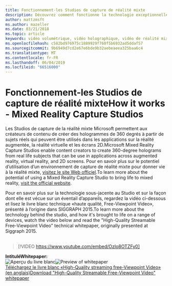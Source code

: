 ```yaml
---
title: Fonctionnement-les Studios de capture de réalité mixte
description: Découvrez comment fonctionne la technologie exceptionnelle sous-jacente à la capture vidéo holographique de 360 degrés de Microsoft.
author: mattzmsft
ms.author: mazeller
ms.date: 03/21/2018
ms.topic: article
keywords: vidéo volumétrique, vidéo holographique, vidéo de réalité mixte, hologramme
ms.openlocfilehash: c582bd976975c1889929f760f5b6932ad5ddaf57
ms.sourcegitcommit: 9b6949d7cd2e67e6bde9b32aebeaeea325baa6c4
ms.translationtype: MT
ms.contentlocale: fr-FR
ms.lasthandoff: 06/04/2019
ms.locfileid: "66516000"
---
```

# <a name="how-it-works---mixed-reality-capture-studios"></a><span data-ttu-id="346a6-104">Fonctionnement-les Studios de capture de réalité mixte</span><span class="sxs-lookup"><span data-stu-id="346a6-104">How it works - Mixed Reality Capture Studios</span></span>

<span data-ttu-id="346a6-105">Les Studios de capture de la réalité mixte Microsoft permettent aux créateurs de contenu de créer des hologrammes de 360 degrés à partir de sujets réels qui peuvent être utilisés dans les applications sur la réalité augmentée, la réalité virtuelle et les écrans 2D.</span><span class="sxs-lookup"><span data-stu-id="346a6-105">Microsoft Mixed Reality Capture Studios enable content creators to create 360-degree holograms from real life subjects that can be use in applications across augmented reality, virtual reality, and 2D screens.</span></span> <span data-ttu-id="346a6-106">Pour en savoir plus sur le potentiel d’utilisation d’un environnement de capture de réalité mixte pour donner vie à la réalité mixte, [visitez le site Web officiel](https://www.microsoft.com/en-us/mixed-reality/capture-studios).</span><span class="sxs-lookup"><span data-stu-id="346a6-106">To learn more about the potential of using a Mixed Reality Capture Studio to bring life to mixed reality, [visit the official website](https://www.microsoft.com/en-us/mixed-reality/capture-studios).</span></span>

<span data-ttu-id="346a6-107">Pour en savoir plus sur la technologie sous-jacente au Studio et sur la façon dont elle est vécue sur un éventail d’appareils, regardez la vidéo ci-dessous et lisez le livre blanc technique «haute qualité, Free-Viewpoint Video», présenté à l’origine dans SIGGRAPH 2015.</span><span class="sxs-lookup"><span data-stu-id="346a6-107">To learn more about the technology behind the studio, and how it's brought to life on a range of devices, watch the video below and read the "High-Quality Streamable Free-Viewpoint Video" technical whitepaper, originally presented at Siggraph 2015.</span></span>
<br>
<br>
>[!VIDEO https://www.youtube.com/embed/OzIo8OTZFy0]


<span data-ttu-id="346a6-108">**Intitulé**</span><span class="sxs-lookup"><span data-stu-id="346a6-108">**Whitepaper:**</span></span><br>
<span data-ttu-id="346a6-109">![Aperçu du livre blanc](images/siggraph-whitepaper-thumb-200px.png)</span><span class="sxs-lookup"><span data-stu-id="346a6-109">![Preview of whitepaper](images/siggraph-whitepaper-thumb-200px.png)</span></span><br>
[<span data-ttu-id="346a6-110">Téléchargez le livre blanc «High-Quality streaming free-Viewpoint Video» (en anglais)</span><span class="sxs-lookup"><span data-stu-id="346a6-110">Download "High-Quality Streamable Free-Viewpoint Video" whitepaper</span></span>](images/high-quality-streamable-free-viewpoint-video.pdf)
